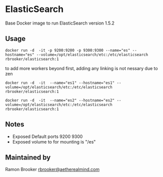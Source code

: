 ElasticSearch
=============

Base Docker image to run ElasticSearch version 1.5.2



Usage
-----
```
docker run -d  -it -p 9200:9200 -p 9300:9300 --name="es" --hostname="es" --volume=/opt/elasticsearch/etc:/etc/elasticsearch  rbrooker/elasticsearch:1
```
to add more workers beyond first, adding any linking is not nessary due to zen 
```
docker run -d  -it  --name="es1" --hostname="es1" --volume=/opt/elasticsearch/etc:/etc/elasticsearch  rbrooker/elasticsearch:1
```
```
docker run -d  -it  --name="es2" --hostname="es2" --volume=/opt/elasticsearch/etc:/etc/elasticsearch  rbrooker/elasticsearch:1
```



Notes
-----


* Exposed Default ports 9200 9300
* Exposed volume to for mounting is "/es"  



Maintained by 
-------------

Ramon Brooker <rbrooker@aetherealmind.com>
